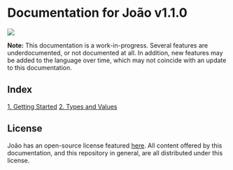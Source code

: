 # Documentation for João v1.1.0

<img src="https://user-images.githubusercontent.com/29939414/114955666-c9ffe700-9e22-11eb-95fd-649fd2ef250b.png">

**Note:** This documentation is a work-in-progress. Several features are underdocumented, or not documented at all. In addition, new features may be added to the language over time, which may not coincide with an update to this documentation.

## Index

[1. Getting Started](GettingStarted.md)
[2. Types and Values](TypesValues.md)

## License

João has an open-source license featured [here](https://github.com/Altoids1/Joao/blob/main/LICENSE). All content offered by this documentation, and this repository in general, are all distributed under this license.